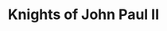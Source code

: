 ---
title: Knights of John Paul II
description: Catholic lay order inspired by St. John Paul II.
orgName: Knights of John Paul II
address: Pils iela 5, Centra rajons, Rīga, LV-1050, Latvia
phone: "+37120275175"
copyright: Knights of John Paul II. All rights reserved.
--- 